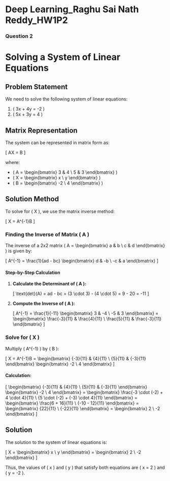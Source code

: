 # Deep Learning_Raghu Sai Nath Reddy_HW1P2
### Question 2
# Solving a System of Linear Equations

## Problem Statement

We need to solve the following system of linear equations:

1. \( 3x + 4y = -2 \)
2. \( 5x + 3y = 4 \)

## Matrix Representation

The system can be represented in matrix form as:

\[ AX = B \]

where:

- \( A = \begin{bmatrix} 3 & 4 \\ 5 & 3 \end{bmatrix} \)
- \( X = \begin{bmatrix} x \\ y \end{bmatrix} \)
- \( B = \begin{bmatrix} -2 \\ 4 \end{bmatrix} \)

## Solution Method

To solve for \( X \), we use the matrix inverse method:

\[ X = A^{-1}B \]

### Finding the Inverse of Matrix \( A \)

The inverse of a 2x2 matrix \( A = \begin{bmatrix} a & b \\ c & d \end{bmatrix} \) is given by:

\[ A^{-1} = \frac{1}{ad - bc} \begin{bmatrix} d & -b \\ -c & a \end{bmatrix} \]

#### Step-by-Step Calculation

1. **Calculate the Determinant of \( A \):**

   \[
   \text{det}(A) = ad - bc = (3 \cdot 3) - (4 \cdot 5) = 9 - 20 = -11
   \]

2. **Compute the Inverse of \( A \):**

   \[
   A^{-1} = \frac{1}{-11} \begin{bmatrix} 3 & -4 \\ -5 & 3 \end{bmatrix} = \begin{bmatrix} \frac{-3}{11} & \frac{4}{11} \\ \frac{5}{11} & \frac{-3}{11} \end{bmatrix}
   \]

### Solve for \( X \)

Multiply \( A^{-1} \) by \( B \):

\[
X = A^{-1}B = \begin{bmatrix} \{-3}{11} & \{4}{11} \\ \{5}{11} & \{-3}{11} \end{bmatrix} \begin{bmatrix} -2 \\ 4 \end{bmatrix}
\]

#### Calculation:

\[
\begin{bmatrix} \{-3}{11} & \{4}{11} \\ \{5}{11} & \{-3}{11} \end{bmatrix} \begin{bmatrix} -2 \\ 4 \end{bmatrix} = \begin{bmatrix} \frac{-3 \cdot (-2) + 4 \cdot 4}{11} \\ \{5 \cdot (-2) + (-3) \cdot 4}{11} \end{bmatrix} = \begin{bmatrix} \frac{6 + 16}{11} \\ \{-10 - 12}{11} \end{bmatrix} = \begin{bmatrix} \{22}{11} \\ \{-22}{11} \end{bmatrix} = \begin{bmatrix} 2 \\ -2 \end{bmatrix}
\]

## Solution

The solution to the system of linear equations is:

\[
X = \begin{bmatrix} x \\ y \end{bmatrix} = \begin{bmatrix} 2 \\ -2 \end{bmatrix}
\]

Thus, the values of \( x \) and \( y \) that satisfy both equations are \( x = 2 \) and \( y = -2 \).

